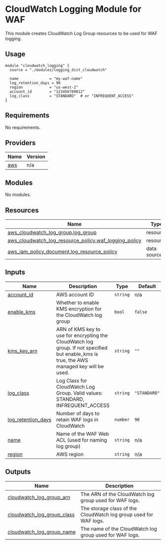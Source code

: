 # CloudWatch Logging Module for WAF

This module creates CloudWatch Log Group resources to be used for WAF logging.

## Usage

```hcl
module "cloudwatch_logging" {
  source = "./modules/logging_dist_cloudwatch"
  
  name              = "my-waf-name"
  log_retention_days = 90
  region            = "us-west-2"
  account_id        = "123456789012"
  log_class         = "STANDARD"  # or "INFREQUENT_ACCESS"
}
```

<!-- BEGIN_TF_DOCS -->
## Requirements

No requirements.

## Providers

| Name | Version |
|------|---------|
| <a name="provider_aws"></a> [aws](#provider\_aws) | n/a |

## Modules

No modules.

## Resources

| Name | Type |
|------|------|
| [aws_cloudwatch_log_group.log_group](https://registry.terraform.io/providers/hashicorp/aws/latest/docs/resources/cloudwatch_log_group) | resource |
| [aws_cloudwatch_log_resource_policy.waf_logging_policy](https://registry.terraform.io/providers/hashicorp/aws/latest/docs/resources/cloudwatch_log_resource_policy) | resource |
| [aws_iam_policy_document.log_resource_policy](https://registry.terraform.io/providers/hashicorp/aws/latest/docs/data-sources/iam_policy_document) | data source |

## Inputs

| Name | Description | Type | Default | Required |
|------|-------------|------|---------|:--------:|
| <a name="input_account_id"></a> [account\_id](#input\_account\_id) | AWS account ID | `string` | n/a | yes |
| <a name="input_enable_kms"></a> [enable\_kms](#input\_enable\_kms) | Whether to enable KMS encryption for the CloudWatch log group | `bool` | `false` | no |
| <a name="input_kms_key_arn"></a> [kms\_key\_arn](#input\_kms\_key\_arn) | ARN of KMS key to use for encrypting the CloudWatch log group. If not specified but enable\_kms is true, the AWS managed key will be used. | `string` | `""` | no |
| <a name="input_log_class"></a> [log\_class](#input\_log\_class) | Log Class for CloudWatch Log Group. Valid values: STANDARD, INFREQUENT\_ACCESS | `string` | `"STANDARD"` | no |
| <a name="input_log_retention_days"></a> [log\_retention\_days](#input\_log\_retention\_days) | Number of days to retain WAF logs in CloudWatch | `number` | `90` | no |
| <a name="input_name"></a> [name](#input\_name) | Name of the WAF Web ACL (used for naming log group) | `string` | n/a | yes |
| <a name="input_region"></a> [region](#input\_region) | AWS region | `string` | n/a | yes |

## Outputs

| Name | Description |
|------|-------------|
| <a name="output_cloudwatch_log_group_arn"></a> [cloudwatch\_log\_group\_arn](#output\_cloudwatch\_log\_group\_arn) | The ARN of the CloudWatch log group used for WAF logs. |
| <a name="output_cloudwatch_log_group_class"></a> [cloudwatch\_log\_group\_class](#output\_cloudwatch\_log\_group\_class) | The storage class of the CloudWatch log group used for WAF logs. |
| <a name="output_cloudwatch_log_group_name"></a> [cloudwatch\_log\_group\_name](#output\_cloudwatch\_log\_group\_name) | The name of the CloudWatch log group used for WAF logs. |
<!-- END_TF_DOCS -->
